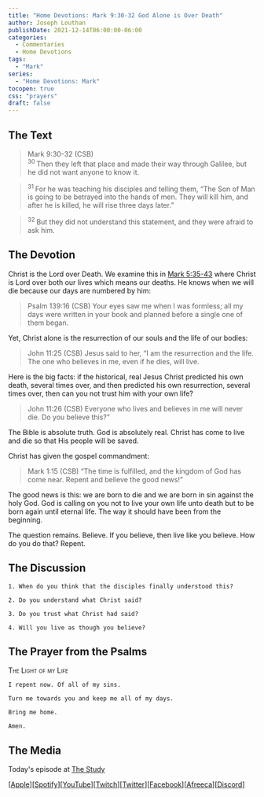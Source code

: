 ```yaml
---
title: "Home Devotions: Mark 9:30-32 God Alone is Over Death"
author: Joseph Louthan
publishDate: 2021-12-14T06:00:00-06:00
categories:
  - Commentaries
  - Home Devotions
tags:
  - "Mark"
series:
  - "Home Devotions: Mark"
tocopen: true
css: "prayers"
draft: false
---
```

## The Text

>Mark 9:30-32 (CSB)  
><sup> 30 </sup> Then they left that place and made their way through Galilee, but he did not want anyone to know it. 

><sup> 31 </sup> For he was teaching his disciples and telling them, “The Son of Man is going to be betrayed into the hands of men. They will kill him, and after he is killed, he will rise three days later.” 

><sup> 32 </sup> But they did not understand this statement, and they were afraid to ask him.

## The Devotion

Christ is the Lord over Death. We examine this in [Mark 5:35-43](/home-devotions/2021-11-11-home-devos-mark/) where Christ is Lord over both our lives which means our deaths. He knows when we will die because our days are numbered by him:

>Psalm 139:16 (CSB) Your eyes saw me when I was formless; all my days were written in your book and planned before a single one of them began.

Yet, Christ alone is the resurrection of our souls and the life of our bodies:

>John 11:25 (CSB) Jesus said to her, “I am the resurrection and the life. The one who believes in me, even if he dies, will live.

Here is the big facts: if the historical, real Jesus Christ predicted his own death, several times over, and then predicted his own resurrection, several times over, then can you not trust him with your own life?

>John 11:26 (CSB) Everyone who lives and believes in me will never die. Do you believe this?”

The Bible is absolute truth. God is absolutely real. Christ has come to live and die so that His people will be saved. 

Christ has given the gospel commandment:

>Mark 1:15 (CSB) “The time is fulfilled, and the kingdom of God has come near. Repent and believe the good news!”

The good news is this: we are born to die and we are born in sin against the holy God. God is calling on you not to live your own life unto death but to be born again until eternal life. The way it should have been from the beginning.

The question remains. Believe. If you believe, then live like you believe. How do you do that? Repent.

## The Discussion

```text
1. When do you think that the disciples finally understood this?
```

```text
2. Do you understand what Christ said?
```

```text
3. Do you trust what Christ had said?
```

```text
4. Will you live as though you believe?
```

## The Prayer from the Psalms

>

<div style='font-variant: small-caps;'>
The Light of my Life
</div>

```text
I repent now. Of all of my sins.

Turn me towards you and keep me all of my days.

Bring me home.

Amen.
```

<div style="page-break-after: always;"></div>

## The Media

Today's episode at [The Study](http://study.theologic.us/podcast/home-devotions-mark-930-32-god-alone-over-death)

\[[Apple](https://podcasts.apple.com/us/podcast/the-study/id1557102127)\]\[[Spotify](https://open.spotify.com/show/0Xs5qsNvWePyRqcmtOTPkR)\]\[[YouTube](http://youtube.theologic.us)\]\[[Twitch](http://twitch.theologic.us)\]\[[Twitter](https://twitter.com/theologic_us)\]\[[Facebook](https://www.facebook.com/groups/462231051477464)\]\[[Afreeca](https://bj.afreecatv.com/theologicus)\]\[[Discord](http://discord.theologic.us)\]
